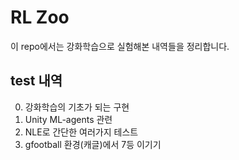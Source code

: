 # RL Zoo

이 repo에서는 강화학습으로 실험해본 내역들을 정리합니다.  



## test 내역

0. 강화학습의 기초가 되는 구현
1. Unity ML-agents 관련
2. NLE로 간단한 여러가지 테스트
3. gfootball 환경(캐글)에서 7등 이기기
